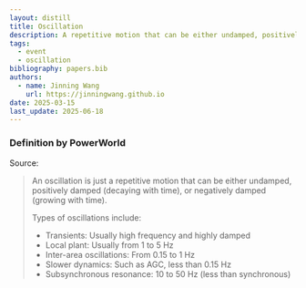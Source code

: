 ```yaml
---
layout: distill
title: Oscillation
description: A repetitive motion that can be either undamped, positively damped, or negatively damped.
tags:
  - event
  - oscillation
bibliography: papers.bib
authors:
  - name: Jinning Wang
    url: https://jinningwang.github.io
date: 2025-03-15
last_update: 2025-06-18
---
```


### Definition by PowerWorld

Source: <d-cite key="powerworld2020oscillations"></d-cite>

> An oscillation is just a repetitive motion that can be either undamped, positively damped (decaying with time), or negatively damped (growing with time).
>
> Types of oscillations include:
>
> - Transients: Usually high frequency and highly damped
> - Local plant: Usually from 1 to 5 Hz
> - Inter-area oscillations: From 0.15 to 1 Hz
> - Slower dynamics: Such as AGC, less than 0.15 Hz
> - Subsynchronous resonance: 10 to 50 Hz (less than synchronous)
